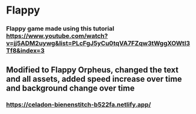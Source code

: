 # Flappy

### Flappy game made using this tutorial https://www.youtube.com/watch?v=jj5ADM2uywg&list=PLcFgJ5yCu0tqVA7FZqw3tWggXOWtI3Tf8&index=3

## Modified to Flappy Orpheus, changed the text and all assets, added speed increase over time and background change over time

### https://celadon-bienenstitch-b522fa.netlify.app/
